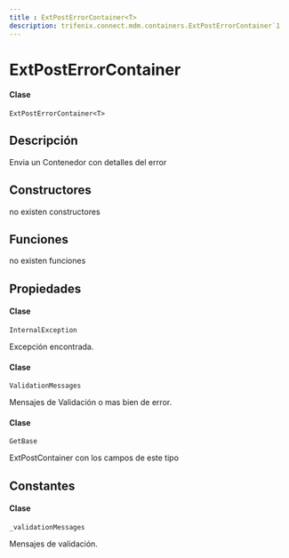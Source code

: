 ```yaml
---
title : ExtPostErrorContainer<T>
description: trifenix.connect.mdm.containers.ExtPostErrorContainer`1
---
```


# ExtPostErrorContainer<T>

<CodeBlock slots = 'heading, code' repeat = '1' languages = 'C#' />

#### Clase
```
ExtPostErrorContainer<T>
```

## Descripción
Envia un Contenedor con detalles del error
## Constructores

no existen constructores


## Funciones

no existen funciones

## Propiedades


<CodeBlock slots = 'heading, code' repeat = '1' languages = 'C#' />

#### Clase
```
InternalException
```


Excepción encontrada.

<CodeBlock slots = 'heading, code' repeat = '1' languages = 'C#' />

#### Clase
```
ValidationMessages
```


Mensajes de Validación o mas bien de error.

<CodeBlock slots = 'heading, code' repeat = '1' languages = 'C#' />

#### Clase
```
GetBase
```


ExtPostContainer con los campos de este tipo
## Constantes

<CodeBlock slots = 'heading, code' repeat = '1' languages = 'C#' />

#### Clase
```
_validationMessages
```


Mensajes de validación.
